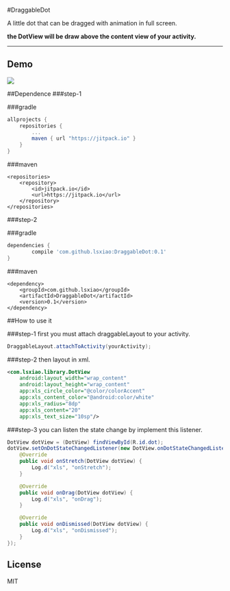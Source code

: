 #DraggableDot

A little dot that can be dragged with animation in full screen. 

**the DotView will be draw above the content view of your activity.**

------

## Demo

![](https://github.com/lsxiao/DraggableDot/blob/master/demo.gif?raw=true)



##Dependence 
###step-1

###gradle 
```groovy
allprojects {
	repositories {
		...
		maven { url "https://jitpack.io" }
	}
}
```

###maven
```
<repositories>
	<repository>
	    <id>jitpack.io</id>
	    <url>https://jitpack.io</url>
	</repository>
</repositories>
```


###step-2

###gradle 
```groovy
dependencies {
        compile 'com.github.lsxiao:DraggableDot:0.1'
}
```

###maven
```
<dependency>
    <groupId>com.github.lsxiao</groupId>
    <artifactId>DraggableDot</artifactId>
    <version>0.1</version>
</dependency>
```
##How to use it

###step-1
first you must attach draggableLayout to your activity.

```java
DraggableLayout.attachToActivity(yourActivity);
```

###step-2
then layout in xml.

```xml
<com.lsxiao.library.DotView
    android:layout_width="wrap_content"
    android:layout_height="wrap_content"
    app:xls_circle_color="@color/colorAccent"
    app:xls_content_color="@android:color/white"
    app:xls_radius="8dp"
    app:xls_content="20"
    app:xls_text_size="10sp"/>
```

###step-3
you can listen the state change by implement this listener.

```java
DotView dotView = (DotView) findViewById(R.id.dot);
dotView.setOnDotStateChangedListener(new DotView.onDotStateChangedListener() {
    @Override
    public void onStretch(DotView dotView) {
        Log.d("xls", "onStretch");
    }

    @Override
    public void onDrag(DotView dotView) {
        Log.d("xls", "onDrag");
    }

    @Override
    public void onDismissed(DotView dotView) {
        Log.d("xls", "onDismissed");
    }
});
```

## License

MIT